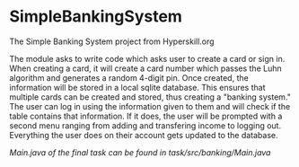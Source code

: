 # SimpleBankingSystem
The Simple Banking System project from Hyperskill.org

The module asks to write code which asks user to create a card or sign in. When creating a card, it will create a card number which passes the Luhn algorithm and generates a random 4-digit pin. Once created, the information will be stored in a local sqlite database. This ensures that multiple cards can be created and stored, thus creating a "banking system." The user can log in using the information given to them and will check if the table contains that information. If it does, the user will be prompted with a second menu ranging from adding and transfering income to logging out. Everything the user does on their account gets updated to the database.

*Main.java of the final task can be found in task/src/banking/Main.java*
